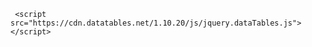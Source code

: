 
   <script src="https://code.jquery.com/jquery-3.3.1.js"></script>
     <script src="https://cdn.datatables.net/1.10.20/js/jquery.dataTables.js"></script>
<script src="https://cdn.datatables.net/rowgroup/1.1.1/js/dataTables.rowGroup.min.js"></script>
<script src="https://cdn.datatables.net/responsive/2.2.3/js/dataTables.responsive.min.js"></script>

<script>
    $(document).ready( function () {
      //window.alert('tst');
      $('#tbData').DataTable(
        {
          paging: false,
          responsive: true,
          order: [
              [1, 'asc'],
              [2, 'asc'],
              [3, 'asc']  
                ],
        rowGroup: {
            dataSrc: 1
        }
        }
      );
      } );</script>
